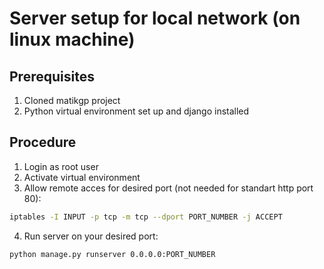 # Server setup for local network (on linux machine)

## Prerequisites

1. Cloned matikgp project
2. Python virtual environment set up and django installed

## Procedure

1. Login as root user
2. Activate virtual environment
3. Allow remote acces for desired port (not needed for standart http port 80):
```bash
iptables -I INPUT -p tcp -m tcp --dport PORT_NUMBER -j ACCEPT
```
4. Run server on your desired port:
```bash
python manage.py runserver 0.0.0.0:PORT_NUMBER
```
